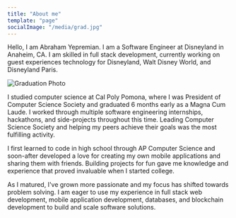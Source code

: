 ```yaml
---
title: "About me"
template: "page"
socialImage: "/media/grad.jpg"
---
```


Hello, I am Abraham Yepremian. I am a Software Engineer at Disneyland in Anaheim, CA. I am skilled in full stack development, currently working on guest experiences technology for Disneyland, Walt Disney World, and Disneyland Paris.

![Graduation Photo](/media/grad.jpg)

I studied computer science at Cal Poly Pomona, where I was President of Computer Science Society and graduated 6 months early as a Magna Cum Laude. I worked through multiple software engineering internships, hackathons, and side-projects throughout this time. Leading Computer Science Society and helping my peers achieve their goals was the most fulfilling activity.

I first learned to code in high school through AP Computer Science and soon-after developed a love for creating my own mobile applications and sharing them with friends. Building projects for fun gave me knowledge and experience that proved invaluable when I started college.

As I matured, I've grown more passionate and my focus has shifted towards problem solving. I am eager to use my experience in full stack web development, mobile application development, databases, and blockchain development to build and scale software solutions.
